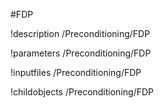 <!-- MOOSE Object Documentation Stub: Remove this when content is added. -->
#FDP

!description /Preconditioning/FDP

!parameters /Preconditioning/FDP

!inputfiles /Preconditioning/FDP

!childobjects /Preconditioning/FDP
